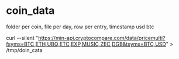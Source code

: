 # coin_data
folder per coin, file per day, row per entry, timestamp usd btc


curl --silent "https://min-api.cryptocompare.com/data/pricemulti?fsyms=BTC,ETH,UBQ,ETC,EXP,MUSIC,ZEC,DGB&tsyms=BTC,USD" > /tmp/doin_cata
